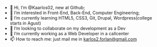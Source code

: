 - 👋 Hi, I’m @Kaarlos02, new at Github;
- 👀 I’m interested in Front-End, Back-End, Computer Engineering;
- 🌱 I’m currently learning HTML5, CSS3, Git, Drupal, Wordpress(college starts in Agust)
- 💞️ I’m looking to collaborate on my development as a Dev
- 💼 I’m currently working as a Web Developer in a callcenter
- 📫 How to reach me: just mail me in karlos2.forlan@gmail.com

<!---
Kaarlos02/Kaarlos02 is a ✨ special ✨ repository because its `README.md` (this file) appears on your GitHub profile.
You can click the Preview link to take a look at your changes.
--->
